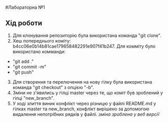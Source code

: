 #Лабораторна №1

## Хід роботи
1. Для клонування репозиторію була використана команда "git clone".
2. Хеш попереднього коміту: b4cc06e0b14b81cae179658482291e907f41b247. 
Для комміту було використано комманди: 
* "git add ."
* "git commit -m"
* "git push"
3. Для створення та перелючення на нову гілку була використана команда "git checkout" з опцією "-b".
4. Зміни не з'явились у гілці master через те, що коміт був зроблений у гілці "new_branch".
5. У ході злиття виник конфлікт через різницю у файлі README.md у гілках master та new_branch, конфлікт вирішено за допомогою видалення непотрібних рядків у файлі.
*зміна зроблена у веб версії*
